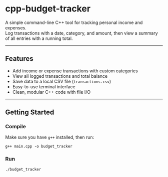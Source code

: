# cpp-budget-tracker

A simple command-line C++ tool for tracking personal income and expenses.  
Log transactions with a date, category, and amount, then view a summary of all entries with a running total.

---

## Features

- Add income or expense transactions with custom categories  
- View all logged transactions and total balance  
- Save data to a local CSV file (`transactions.csv`)  
- Easy-to-use terminal interface  
- Clean, modular C++ code with file I/O  

---

## Getting Started

### Compile
Make sure you have `g++` installed, then run:
```
g++ main.cpp -o budget_tracker
```

### Run
```
./budget_tracker
```
